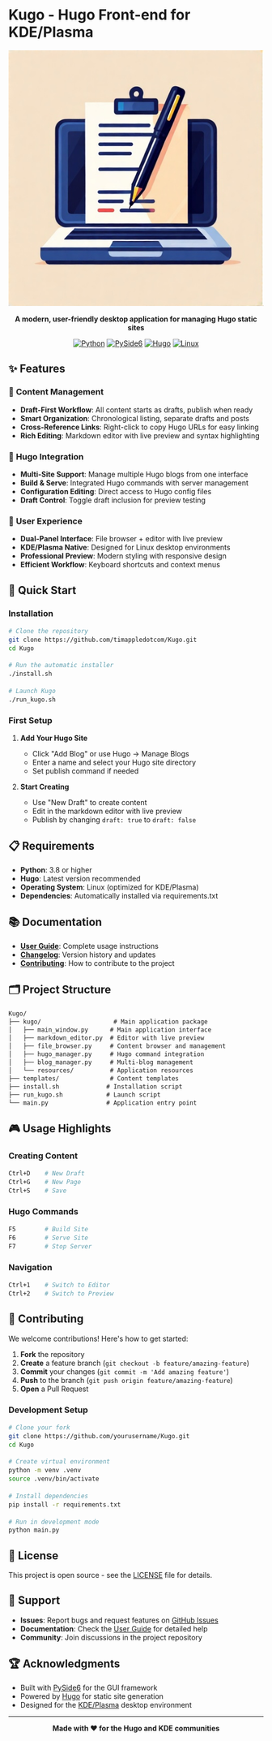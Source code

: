 # Kugo - Hugo Front-end for KDE/Plasma

<div align="center">

![Kugo Icon](kugo/resources/kugo.jpeg)

**A modern, user-friendly desktop application for managing Hugo static sites**

[![Python](https://img.shields.io/badge/Python-3.8+-blue.svg)](https://www.python.org)
[![PySide6](https://img.shields.io/badge/PySide6-6.7+-green.svg)](https://doc.qt.io/qtforpython/)
[![Hugo](https://img.shields.io/badge/Hugo-Compatible-orange.svg)](https://gohugo.io)
[![Linux](https://img.shields.io/badge/Linux-KDE%2FPlasma-lightblue.svg)](https://kde.org)

</div>

## ✨ Features

### 🎯 **Content Management**
- **Draft-First Workflow**: All content starts as drafts, publish when ready
- **Smart Organization**: Chronological listing, separate drafts and posts
- **Cross-Reference Links**: Right-click to copy Hugo URLs for easy linking
- **Rich Editing**: Markdown editor with live preview and syntax highlighting

### 🔧 **Hugo Integration** 
- **Multi-Site Support**: Manage multiple Hugo blogs from one interface
- **Build & Serve**: Integrated Hugo commands with server management
- **Configuration Editing**: Direct access to Hugo config files
- **Draft Control**: Toggle draft inclusion for preview testing

### 🎨 **User Experience**
- **Dual-Panel Interface**: File browser + editor with live preview
- **KDE/Plasma Native**: Designed for Linux desktop environments
- **Professional Preview**: Modern styling with responsive design
- **Efficient Workflow**: Keyboard shortcuts and context menus

## 🚀 Quick Start

### Installation

```bash
# Clone the repository
git clone https://github.com/timappledotcom/Kugo.git
cd Kugo

# Run the automatic installer
./install.sh

# Launch Kugo
./run_kugo.sh
```

### First Setup

1. **Add Your Hugo Site**
   - Click "Add Blog" or use Hugo → Manage Blogs
   - Enter a name and select your Hugo site directory
   - Set publish command if needed

2. **Start Creating**
   - Use "New Draft" to create content
   - Edit in the markdown editor with live preview
   - Publish by changing `draft: true` to `draft: false`

## 📋 Requirements

- **Python**: 3.8 or higher
- **Hugo**: Latest version recommended
- **Operating System**: Linux (optimized for KDE/Plasma)
- **Dependencies**: Automatically installed via requirements.txt

## 📚 Documentation

- **[User Guide](USER_GUIDE.md)**: Complete usage instructions
- **[Changelog](CHANGELOG.md)**: Version history and updates
- **[Contributing](#contributing)**: How to contribute to the project

## 🗂️ Project Structure

```
Kugo/
├── kugo/                    # Main application package
│   ├── main_window.py      # Main application interface
│   ├── markdown_editor.py  # Editor with live preview
│   ├── file_browser.py     # Content browser and management
│   ├── hugo_manager.py     # Hugo command integration
│   ├── blog_manager.py     # Multi-blog management
│   └── resources/          # Application resources
├── templates/              # Content templates
├── install.sh             # Installation script
├── run_kugo.sh            # Launch script
└── main.py                # Application entry point
```

## 🎮 Usage Highlights

### Creating Content
```bash
Ctrl+D    # New Draft
Ctrl+G    # New Page
Ctrl+S    # Save
```

### Hugo Commands
```bash
F5        # Build Site
F6        # Serve Site  
F7        # Stop Server
```

### Navigation
```bash
Ctrl+1    # Switch to Editor
Ctrl+2    # Switch to Preview
```

## 🤝 Contributing

We welcome contributions! Here's how to get started:

1. **Fork** the repository
2. **Create** a feature branch (`git checkout -b feature/amazing-feature`)
3. **Commit** your changes (`git commit -m 'Add amazing feature'`)
4. **Push** to the branch (`git push origin feature/amazing-feature`)
5. **Open** a Pull Request

### Development Setup

```bash
# Clone your fork
git clone https://github.com/yourusername/Kugo.git
cd Kugo

# Create virtual environment
python -m venv .venv
source .venv/bin/activate

# Install dependencies
pip install -r requirements.txt

# Run in development mode
python main.py
```

## 📄 License

This project is open source - see the [LICENSE](LICENSE) file for details.

## 🐛 Support

- **Issues**: Report bugs and request features on [GitHub Issues](https://github.com/timappledotcom/Kugo/issues)
- **Documentation**: Check the [User Guide](USER_GUIDE.md) for detailed help
- **Community**: Join discussions in the project repository

## 🏆 Acknowledgments

- Built with [PySide6](https://doc.qt.io/qtforpython/) for the GUI framework
- Powered by [Hugo](https://gohugo.io) for static site generation
- Designed for the [KDE/Plasma](https://kde.org) desktop environment

---

<div align="center">
<strong>Made with ❤️ for the Hugo and KDE communities</strong>
</div>
